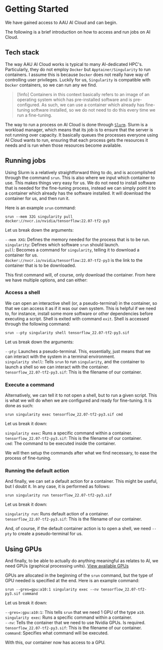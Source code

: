 # Getting Started

We have gained access to AAU AI Cloud and can begin.

The following is a brief introduction on how to access and run jobs on AI Cloud.

## Tech stack
The way AAU AI Cloud works is typical to many AI-dedicated HPC's. Particularly, they do not employ `Docker` but `Apptainer/Singularity` to run containers. I assume this is because `Docker` does not really have way of controlling user privileges. Luckily for us, `Singularity` is compatible with `Docker` containers, so we can run any we find.

> [!info]
> Containers in this context basically refers to an image of an operating system which has pre-installed software and is pre-configured. As such, we can use a container which already has fine-tuning software installed, so we do not need to do this every time we run a fine-tuning.

The way to run a process on AI Cloud is done through [`Slurm`](https://slurm.schedmd.com). Slurm is a workload manager, which means that its job is to ensure that the server is not running over capacity. It basically queues the processes everyone using AI Cloud wants to run, ensuring that each process gets the resources it needs and is run when those resources become available.

## Running jobs
Using Slurm is a relatively straightforward thing to do, and is accomplished through the command `srun`. This is also where we input which container to use. This makes things very easy for us. We do not need to install software that is needed for the fine-tuning process, instead we can simply point it to a container which already has the software installed. It will download the container for us, and then run it.

Here is an example `srun` command:

```
srun --mem 32G singularity pull docker://nvcr.io/nvidia/tensorflow:22.07-tf2-py3
```

Let us break down the arguments:

`--mem XXG`: Defines the memory needed for the process that is to be run.  
`singularity`: Defines which software `srun`  should launch.  
`pull`: Becomes a command for `singularity`, telling it to download a container for us.  
`docker://nvcr.io/nvidia/tensorflow:22.07-tf2-py3` is the link to the container that is to be downloaded.  

This first command will, of course, only download the container. From here we have multiple options, and can either:

### Access a shell
We can open an interactive shell (or, a pseudo-terminal) in the container, so that we can access it as if it was our own system. This is helpful if we need to, for instance, install some more software or other dependencies before executing a script. Shell is exited with command `exit`. Shell is accessed through the following command:

```
srun --pty singularity shell tensorflow_22.07-tf2-py3.sif
```

Let us break down the arguments:

`--pty`: Launches a pseudo-terminal. This, essentially, just means that we can interact with the system in a terminal environment.  
`singularity shell`: Tells `srun` to run `singularity`, and the container to launch a shell so we can interact with the container.  
`tensorflow_22.07-tf2-py3.sif`: This is the filename of our container.  

### Execute a command
Alternatively, we can tell it to not open a shell, but to run a given script. This is what we will do when we are configured and ready for fine-tuning. It is done as such:

```
srun singularity exec tensorflow_22.07-tf2-py3.sif cmd 
```

Let us break it down:

`singularity exec`: Runs a specific command within a container.  
`tensorflow_22.07-tf2-py3.sif`: This is the filename of our container.  
`cmd`: The command to be executed inside the container.  

We will then setup the commands after what we find necessary, to ease the process of fine-tuning.

### Running the default action
And finally, we can set a default action for a container. This might be useful, but I doubt it. In any case, it is performed as follows:

```
srun singularity run tensorflow_22.07-tf2-py3.sif
```

Let us break it down:

`singularity run`: Runs default action of a container.  
`tensorflow_22.07-tf2-py3.sif`: This is the filename of our container.  

And, of course, if the default container action is to open a shell, we need `--pty` to create a pseudo-terminal for us.

## Using GPUs
And finally, to be able to actually do anything meaningful as relates to AI, we need GPUs (graphical processing units). [View available GPUs](https://aicloud-docs.claaudia.aau.dk/introduction/#overview)

GPUs are allocated in the beginning of the `srun` command, but the type of GPU needed is specified at the end. Here is an example command:

```
srun --gres=gpu:a10:1 singularity exec --nv tensorflow_22.07-tf2-py3.sif command
```

Let us break it down:

`--gres=:gpu:a10:1`: This tells `srun` that we need 1 GPU of the type `a10`.  
`singularity exec`: Runs a specific command within a container.  
`--nv`: Tells the container that we need to use Nvidia GPUs. Is required.  
`tensorflow_22.07-tf2-py3.sif`: This is the filename of our container.  
`command`: Specifies what command will be executed.

With this, our container now has access to a GPU.